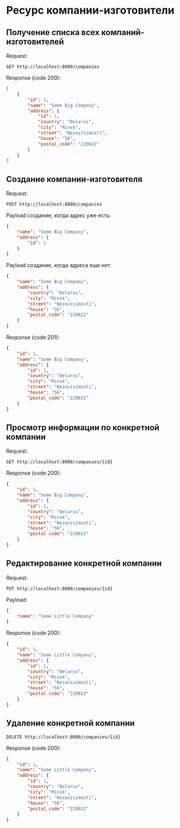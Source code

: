 # Ресурс компании-изготовители

## Получение списка всех компаний-изготовителей

Request:
```http request
GET http://localhost:8000/companies
```

Response (code 200):
```json
[
    {
        "id": 1,
        "name": "Some Big Company",
        "address": {
            "id": 1,
            "country": "Belarus",
            "city": "Minsk",
            "street": "Nezavisimosti",
            "house": "56",
            "postal_code": "220022"
        }
    }
]
```

## Создание компании-изготовителя

Request:
```http request
POST http://localhost:8000/companies
```

Payload создание, когда адрес уже есть:
```json
{
    "name": "Some Big Company",
    "address": {
        "id": 1
    }
}
```

Payload создание, когда адреса еще нет:
```json
{
    "name": "Some Big Company",
    "address": {
        "country": "Belarus",
        "city": "Minsk",
        "street": "Nezavisimosti",
        "house": "56",
        "postal_code": "220022"
    }
}
```

Response (code 201):
```json
{
    "id": 1,
    "name": "Some Big Company",
    "address": {
        "id": 1,
        "country": "Belarus",
        "city": "Minsk",
        "street": "Nezavisimosti",
        "house": "56",
        "postal_code": "220022"
    }
}
```

## Просмотр информации по конкретной компании

Request:
```http request
GET http://localhost:8000/companies/{id}
```

Response (code 200):
```json
{
    "id": 1,
    "name": "Some Big Company",
    "address": {
        "id": 1,
        "country": "Belarus",
        "city": "Minsk",
        "street": "Nezavisimosti",
        "house": "56",
        "postal_code": "220022"
    }
}
```

## Редактирование конкретной компании

Request:
```http request
PUT http://localhost:8000/companies/{id}
```

Payload:
```json
{
    "name": "Some Little Company"
}
```

Response (code 200):
```json
{
    "id": 1,
    "name": "Some Little Company",
    "address": {
        "id": 1,
        "country": "Belarus",
        "city": "Minsk",
        "street": "Nezavisimosti",
        "house": "56",
        "postal_code": "220022"
    }
}
```

## Удаление конкретной компании

```http request
DELETE http://localhost:8000/companies/{id}
```

Response (code 200):
```json
{
    "id": 1,
    "name": "Some Little Company",
    "address": {
        "id": 1,
        "country": "Belarus",
        "city": "Minsk",
        "street": "Nezavisimosti",
        "house": "56",
        "postal_code": "220022"
    }
}
```